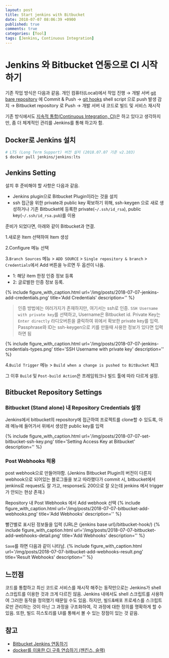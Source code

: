 ```yaml
---
layout: post
title: Start jenkins with Bitbucket
date: 2018-07-07 08:06:39 +0900
published: true
comments: true
categories: [Tool]
tags: [Jenkins, Continuous Integration]
---
```


# Jenkins 와 Bitbucket 연동으로 CI 시작하기
기존 작업 방식은 다음과 같음.
개인 컴퓨터(Local)에서 작업 진행 → 
개발 서버 [git bare repository](http://www.saintsjd.com/2011/01/what-is-a-bare-git-repository/) 에 Commit & Push →
[git hooks](https://git-scm.com/book/ko/v2/Git%EB%A7%9E%EC%B6%A4-Git-Hooks) shell script 으로 push 발생 감지 → 
Bitbucket repository 로 Push → 개발 서버 내 코드로 빌드 및 서비스 재시작 

기존 방식에서도 [지속적 통합(Continuous Integration, CI)](https://ko.wikipedia.org/wiki/%EC%A7%80%EC%86%8D%EC%A0%81_%ED%86%B5%ED%95%A9)은
하고 있다고 생각하지만, 좀 더 체계적인 관리를 Jenkins를 통해 하고자 함. 

## Docker로 Jenkins 설치
```sh 
# LTS (Long Term Support) 버전 설치 (2018.07.07 기준 v2.103)
$ docker pull jenkins/jenkins:lts
```

## Jenkins Setting
설치 후 준비해야 할 사항은 다음과 같음.
- Jenkins plugin으로 Bitbucket Plugin이라는 것을 설치
- ssh 접근을 위한 private과 public key 확보하기 위해, 
ssh-keygen 으로 새로 생성하거나 기존 Bitbucket에 등록한 private(`~/.ssh/id_rsa`), public key(`~/.ssh/id_rsa.pub`)를 이용  

준비가 되었다면, 아래와 같이 Bitbucket과 연결.

1.새로운 Item 선택하여 Item 생성

2.Configure 메뉴 선택

3.`Branch Sources` 메뉴 > `ADD SOURCE` > `Single repository & branch` > `Credentials`에서 Add 버튼을 누르면 두 옵션이 나옴.
   + 1: 해당 item 한정 인증 정보 등록
   + 2: 글로벌한 인증 정보 등록.

{% 
   include figure_with_caption.html 
   url='/img/posts/2018-07-07-jenkins-add-credentials.png' 
   title='Add Credentials' 
   description='' 
%}

> 인증 방법에는 여러가지가 존재하지만, 여기서는 ssh로 인증. 
`SSH Username with private key`를 선택하고, 
Username은 Bitbucket id. 
Private Key는 `Enter directly` 라디오버튼을 클릭하여 위에서 확보한 private key를 입력. 
Passphrase와 ID는 ssh-keygen으로 키를 만들때 사용한 정보가 있다면 입력하면 됨

{% 
   include figure_with_caption.html 
   url='/img/posts/2018-07-07-jenkins-credentials-types.png' 
   title='SSH Username with private key' 
   description='' 
%}

4.`Build Trigger` 메뉴 > `Build when a change is pushed to BitBucket` 체크

그 이후 `Build` 및 `Post-build Action`은 프레임워크나 빌드 툴에 따라 다르게 설정.

## Bitbucket Repository Settings
### Bitbucket (Stand alone) 내 Repository Credentials 설정
Jenkins에서 bitbucket의 repository에 접근하여 프로젝트를 clone할 수 있도록, 
아래 메뉴에 들어가서 위에서 생성한 public key를 입력

{% 
   include figure_with_caption.html 
   url='/img/posts/2018-07-07-set-bitbucket-ssh-key.png' 
   title='Setting Access Key at Bitbucket' 
   description='' 
%}

### Post Webhooks 적용
post webhook으로 만들어야함. 
(Jenkins Bitbucket Plugin의 버전이 다른지 webhook으로 되어있는 블로그들을 보고 따라했다가 commit 시, bitbucket에서 jenkins로 request도 잘 가고, response도 200으로 잘 오는데 jenkins 에서 trigger가 안되는 현상 존재.)

Repository 내 Post Webhooks 에서 Add webhook 선택
{% 
   include figure_with_caption.html 
   url='/img/posts/2018-07-07-bitbucket-add-webhooks.png' 
   title='Add Webhooks' 
   description='' 
%}

빨간별로 표시된 정보들을 입력 (URL은 {jenkins base url}/bitbucket-hook/)
{% 
   include figure_with_caption.html 
   url='/img/posts/2018-07-07-bitbucket-add-webhooks-detail.png' 
   title='Add Webhooks' 
   description='' 
%}

`Save`를 하면 다음과 같이 나타남.
{% 
   include figure_with_caption.html 
   url='/img/posts/2018-07-07-bitbucket-add-webhooks-result.png' 
   title='Result Webhooks' 
   description='' 
%}

## 느낀점
코드를 통합하고 최신 코드로 서비스를 재시작 해주는 동작만으로는 Jenkins가 shell 스크립트를 이용한 것과 크게 다르진 않음.
Jenkins 내에서도 shell 스크립트를 사용하여 그러한 동작을 정의했기 때문일 수도 있음.
하지만, 빌드&배포 프로세스를 스크립트로만 관리하는 것이 아닌 그 과정을 구조화하여, 각 과정에 대한 정의를 명확하게 할 수 있음.
또한, 빌드 히스토리를 UI를 통해서 볼 수 있는 장점이 있는 것 같음. 

## 참고
- [Bitbucket Jenkins 연동하기](http://confluence.augkorea.org/pages/viewpage.action?pageId=10977603)
- [docker를 이용한 CI 구축 연습하기 (젠킨스, 슬랙)](http://jojoldu.tistory.com/139)



